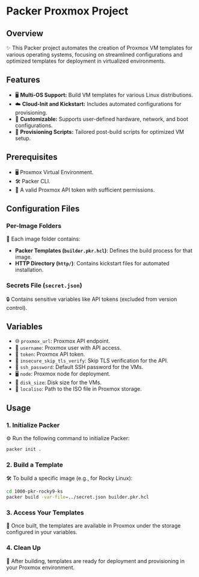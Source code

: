 # Packer Proxmox Project

## Overview
✨ This Packer project automates the creation of Proxmox VM templates for various operating systems, focusing on streamlined configurations and optimized templates for deployment in virtualized environments.

## Features
- 🖥️ **Multi-OS Support:** Build VM templates for various Linux distributions.
- ☁️ **Cloud-Init and Kickstart:** Includes automated configurations for provisioning.
- 🔧 **Customizable:** Supports user-defined hardware, network, and boot configurations.
- 🚀 **Provisioning Scripts:** Tailored post-build scripts for optimized VM setup.

## Prerequisites
- 🖥️ Proxmox Virtual Environment.
- 🛠️ Packer CLI.
- 🔑 A valid Proxmox API token with sufficient permissions.

## Configuration Files
### Per-Image Folders
📁 Each image folder contains:
- **Packer Templates (`builder.pkr.hcl`)**: Defines the build process for that image.
- **HTTP Directory (`http/`)**: Contains kickstart files for automated installation.

### Secrets File (`secret.json`)
🔒 Contains sensitive variables like API tokens (excluded from version control).

## Variables
- 🌐 `proxmox_url`: Proxmox API endpoint.
- 👤 `username`: Proxmox user with API access.
- 🔑 `token`: Proxmox API token.
- 🚨 `insecure_skip_tls_verify`: Skip TLS verification for the API.
- 🔑 `ssh_password`: Default SSH password for the VMs.
- 🖥️ `node`: Proxmox node for deployment.
- 💾 `disk_size`: Disk size for the VMs.
- 📂 `localiso`: Path to the ISO file in Proxmox storage.

## Usage
### 1. Initialize Packer
⚙️ Run the following command to initialize Packer:
```bash
packer init .
```

### 2. Build a Template
🛠️ To build a specific image (e.g., for Rocky Linux):
```bash
cd 1000-pkr-rocky9-ks
packer build -var-file=../secret.json builder.pkr.hcl
```

### 3. Access Your Templates
🚀 Once built, the templates are available in Proxmox under the storage configured in your variables.

### 4. Clean Up
🧹 After building, templates are ready for deployment and provisioning in your Proxmox environment.
